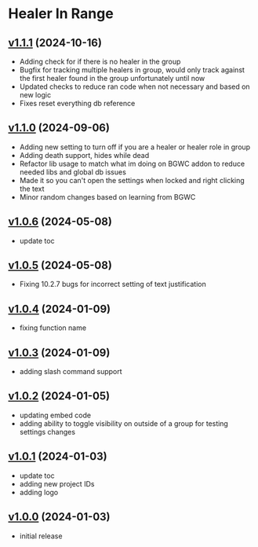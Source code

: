 # Healer In Range

## [v1.1.1](https://github.com/rbgdevx/healer-in-range/releases/tag/v1.1.1) (2024-10-16)

- Adding check for if there is no healer in the group
- Bugfix for tracking multiple healers in group, would only track against the first healer found in the group unfortunately until now
- Updated checks to reduce ran code when not necessary and based on new logic
- Fixes reset everything db reference

## [v1.1.0](https://github.com/rbgdevx/healer-in-range/releases/tag/v1.1.0) (2024-09-06)

- Adding new setting to turn off if you are a healer or healer role in group
- Adding death support, hides while dead
- Refactor lib usage to match what im doing on BGWC addon to reduce needed libs and global db issues
- Made it so you can't open the settings when locked and right clicking the text
- Minor random changes based on learning from BGWC

## [v1.0.6](https://github.com/rbgdevx/healer-in-range/releases/tag/v1.0.6) (2024-05-08)

- update toc

## [v1.0.5](https://github.com/rbgdevx/healer-in-range/releases/tag/v1.0.5) (2024-05-08)

- Fixing 10.2.7 bugs for incorrect setting of text justification

## [v1.0.4](https://github.com/rbgdevx/healer-in-range/releases/tag/v1.0.4) (2024-01-09)

- fixing function name

## [v1.0.3](https://github.com/rbgdevx/healer-in-range/releases/tag/v1.0.3) (2024-01-09)

- adding slash command support

## [v1.0.2](https://github.com/rbgdevx/healer-in-range/releases/tag/v1.0.2) (2024-01-05)

- updating embed code
- adding ability to toggle visibility on outside of a group for testing settings changes

## [v1.0.1](https://github.com/rbgdevx/healer-in-range/releases/tag/v1.0.1) (2024-01-03)

- update toc
- adding new project IDs
- adding logo

## [v1.0.0](https://github.com/rbgdevx/healer-in-range/releases/tag/v1.0.0) (2024-01-03)

- initial release
